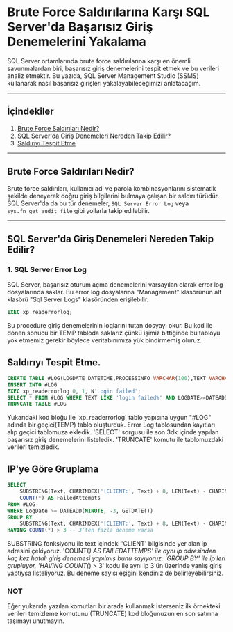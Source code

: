 # Brute Force Saldırılarına Karşı SQL Server'da Başarısız Giriş Denemelerini Yakalama

SQL Server ortamlarında brute force saldırılarına karşı en önemli savunmalardan biri, başarısız giriş denemelerini tespit etmek ve bu verileri analiz etmektir. Bu yazıda, SQL Server Management Studio (SSMS) kullanarak nasıl başarısız girişleri yakalayabileceğimizi anlatacağım.

---

## İçindekiler
1. [Brute Force Saldırıları Nedir?](#brute-force-saldırıları-nedir)
2. [SQL Server'da Giriş Denemeleri Nereden Takip Edilir?](#sql-serverda-giriş-denemeleri-nereden-takip-edilir)
3. [Saldırıyı Tespit Etme](#saldırıyı-tespit-etme)


---

## Brute Force Saldırıları Nedir?

Brute force saldırıları, kullanıcı adı ve parola kombinasyonlarını sistematik şekilde deneyerek doğru giriş bilgilerini bulmaya çalışan bir saldırı türüdür. SQL Server'da da bu tür denemeler, `SQL Server Error Log` veya `sys.fn_get_audit_file` gibi yollarla takip edilebilir.

---

## SQL Server'da Giriş Denemeleri Nereden Takip Edilir?

### 1. SQL Server Error Log
SQL Server, başarısız oturum açma denemelerini varsayılan olarak error log dosyalarında saklar. Bu error log dosyalarına "Management" klasörünün alt klasörü "Sql Server Logs" klasöründen erişilebilir.

```sql
EXEC xp_readerrorlog;
```
Bu procedure giriş denemelerinin loglarını tutan dosyayı okur. Bu kod ile dönen sonucu bir TEMP tabloda saklarız çünkü işimiz bittiğinde bu tabloyu yok etmemiz gerekir böylece veritabınımıza yük bindirmemiş oluruz.

## Saldırıyı Tespit Etme.
```sql
CREATE TABLE #LOG(LOGDATE DATETIME,PROCESSINFO VARCHAR(100),TEXT VARCHAR(MAX))
INSERT INTO #LOG
EXEC xp_readerrorlog 0, 1, N'Login failed';
SELECT * FROM #LOG WHERE TEXT LIKE 'login failed%' AND LOGDATE>=DATEADD(MINUTE,-3,GETDATE())
TRUNCATE TABLE #LOG
```
Yukarıdaki kod bloğu ile 'xp_readerrorlog' tablo yapısına uygun "#LOG" adında bir geçici(TEMP) tablo oluşturduk. Error Log tablosundan kayıtları alıp geçici tablomuza ekledik.
'SELECT' sorgusu ile son 3dk içinde yapılan başarısız giriş denemelerini listeledik.
'TRUNCATE' komutu ile tablomuzdaki verileri temizledik.

## IP'ye Göre Gruplama
```sql
SELECT 
    SUBSTRING(Text, CHARINDEX('[CLIENT:', Text) + 8, LEN(Text) - CHARINDEX('[CLIENT:', Text) - 8) AS IP_Address,
    COUNT(*) AS FailedAttempts
FROM #LOG
WHERE LogDate >= DATEADD(MINUTE, -3, GETDATE())
GROUP BY 
    SUBSTRING(Text, CHARINDEX('[CLIENT:', Text) + 8, LEN(Text) - CHARINDEX('[CLIENT:', Text) - 8)
HAVING COUNT(*) > 3 -- 3’ten fazla deneme varsa
```
SUBSTRING fonksiyonu ile text içindeki 'CLIENT' bilgisinde yer alan ip adresini çekiyoruz. 'COUNT(*) AS FAILEDATTEMPS' ile aynı ip adresinden
kaç kez hatalı giriş denemesi yapılmış bunu sayıyoruz.
'GROUP BY' ile ip'leri grupluyor, 'HAVING COUNT(*) > 3' kodu ile aynı ip 3'ün üzerinde yanlış giriş yaptıysa listeliyoruz. Bu deneme sayısı eşiğini kendiniz de belirleyebilirsiniz.

### NOT
Eğer yukarıda yazılan komutları bir arada kullanmak isterseniz ilk örnekteki verileri temizleme komutunu (TRUNCATE) kod bloğunuzun en son satırına taşımayı unutmayın.